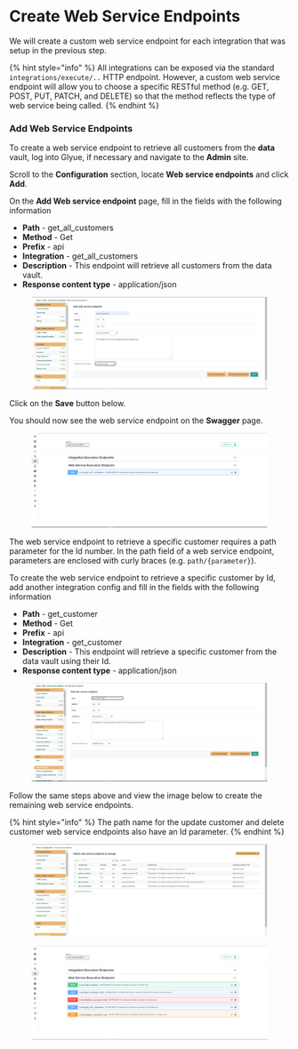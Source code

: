 # Create Web Service Endpoints

We will create a custom web service endpoint for each integration that was setup in the previous step.

{% hint style="info" %}
All integrations can be exposed via the standard `integrations/execute/..` HTTP endpoint. However, a custom web service endpoint will allow you to choose a specific RESTful method (e.g. GET, POST, PUT, PATCH, and DELETE) so that the method reflects the type of web service being called.&#x20;
{% endhint %}

### Add Web Service Endpoints

To create a web service endpoint to retrieve all customers from the **data** vault, log into Glyue, if necessary and navigate to the **Admin** site.

Scroll to the **Configuration** section, locate **Web service endpoints** and click **Add**.

On the **Add Web service endpoint** page, fill in the fields with the following information&#x20;

* **Path** - get\_all\_customers
* **Method** - Get
* **Prefix** - api
* **Integration** - get\_all\_customers
* **Description** - This endpoint will retrieve all customers from the data vault.
* **Response content type** - application/json

<figure><img src="../../.gitbook/assets/image (79).png" alt=""><figcaption></figcaption></figure>

Click on the **Save** button below.

You should now see the web service endpoint on the **Swagger** page.

<figure><img src="../../.gitbook/assets/image (34).png" alt=""><figcaption></figcaption></figure>

The web service endpoint to retrieve a specific customer requires a path parameter for the Id number. In the path field of a web service endpoint, parameters are enclosed with curly braces (e.g. `path/{parameter}`).&#x20;

To create the web service endpoint to retrieve a specific customer by Id, add another integration config and fill in the fields with the following information&#x20;

* **Path** - get\_customer
* **Method** - Get
* **Prefix** - api
* **Integration** - get\_customer
* **Description** - This endpoint will retrieve a specific customer from the data vault using their Id.
* **Response content type** - application/json

<figure><img src="../../.gitbook/assets/image (63).png" alt=""><figcaption></figcaption></figure>

Follow the same steps above and view the image below to create the remaining web service endpoints.&#x20;

{% hint style="info" %}
The path name for the update customer and delete customer web service endpoints also have an Id parameter.
{% endhint %}

<figure><img src="../../.gitbook/assets/image (88).png" alt=""><figcaption></figcaption></figure>

<figure><img src="../../.gitbook/assets/image (98).png" alt=""><figcaption></figcaption></figure>

